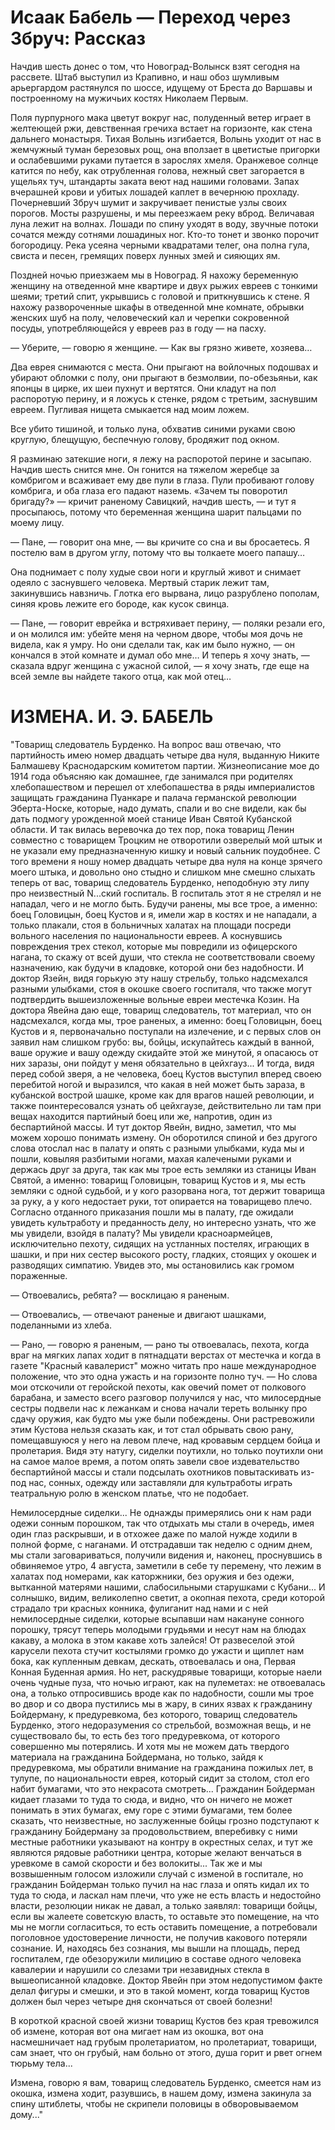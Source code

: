 # Исаак Бабель — Переход через Збруч: Рассказ
Начдив шесть донес о том, что Новоград-Волынск взят сегодня на рассвете. Штаб выступил из Крапивно, и наш обоз шумливым арьергардом растянулся по шоссе, идущему от Бреста до Варшавы и построенному на мужичьих костях Николаем Первым.

Поля пурпурного мака цветут вокруг нас, полуденный ветер играет в желтеющей ржи, девственная гречиха встает на горизонте, как стена дальнего монастыря. Тихая Волынь изгибается, Волынь уходит от нас в жемчужный туман березовых рощ, она вползает в цветистые пригорки и ослабевшими руками путается в зарослях хмеля. Оранжевое солнце катится по небу, как отрубленная голова, нежный свет загорается в ущельях туч, штандарты заката веют над нашими головами. Запах вчерашней крови и убитых лошадей каплет в вечернюю прохладу. Почерневший Збруч шумит и закручивает пенистые узлы своих порогов. Мосты разрушены, и мы переезжаем реку вброд. Величавая луна лежит на волнах. Лошади по спину уходят в воду, звучные потоки сочатся между сотнями лошадиных ног. Кто-то тонет и звонко порочит богородицу. Река усеяна черными квадратами телег, она полна гула, свиста и песен, гремящих поверх лунных змей и сияющих ям.

Поздней ночью приезжаем мы в Новоград. Я нахожу беременную женщину на отведенной мне квартире и двух рыжих евреев с тонкими шеями; третий спит, укрывшись с головой и приткнувшись к стене. Я нахожу развороченные шкафы в отведенной мне комнате, обрывки женских шуб на полу, человеческий кал и черепки сокровенной посуды, употребляющейся у евреев раз в году — на пасху.

— Уберите, — говорю я женщине. — Как вы грязно живете, хозяева…

Два еврея снимаются с места. Они прыгают на войлочных подошвах и убирают обломки с полу, они прыгают в безмолвии, по-обезьяньи, как японцы в цирке, их шеи пухнут и вертятся. Они кладут на пол распоротую перину, и я ложусь к стенке, рядом с третьим, заснувшим евреем. Пугливая нищета смыкается над моим ложем.

Все убито тишиной, и только луна, обхватив синими руками свою круглую, блещущую, беспечную голову, бродяжит под окном.

Я разминаю затекшие ноги, я лежу на распоротой перине и засыпаю. Начдив шесть снится мне. Он гонится на тяжелом жеребце за комбригом и всаживает ему две пули в глаза. Пули пробивают голову комбрига, и оба глаза его падают наземь. «Зачем ты поворотил бригаду?» — кричит раненому Савицкий, начдив шесть, — и тут я просыпаюсь, потому что беременная женщина шарит пальцами по моему лицу.

— Пане, — говорит она мне, — вы кричите со сна и вы бросаетесь. Я постелю вам в другом углу, потому что вы толкаете моего папашу…

Она поднимает с полу худые свои ноги и круглый живот и снимает одеяло с заснувшего человека. Мертвый старик лежит там, закинувшись навзничь. Глотка его вырвана, лицо разрублено пополам, синяя кровь лежите его бороде, как кусок свинца.

— Пане, — говорит еврейка и встряхивает перину, — поляки резали его, и он молился им: убейте меня на черном дворе, чтобы моя дочь не видела, как я умру. Но они сделали так, как им было нужно, — он кончался в этой комнате и думал обо мне… И теперь я хочу знать, — сказала вдруг женщина с ужасной силой, — я хочу знать, где еще на всей земле вы найдете такого отца, как мой отец…

# ИЗМЕНА. И. Э. БАБЕЛЬ
"Товарищ следователь Бурденко. На вопрос ваш отвечаю, что партийность имею номер двадцать четыре два нуля, выданную Никите Балмашеву Краснодарским комитетом партии. Жизнеописание мое до 1914 года объясняю как домашнее, где занимался при родителях хлебопашеством и перешел от хлебопашества в ряды империалистов защищать гражданина Пуанкаре и палача германской революции Эберта-Носке, которые, надо думать, спали и во сне видели, как бы дать подмогу урожденной моей станице Иван Святой Кубанской области. И так вилась веревочка до тех пор, пока товарищ Ленин совместно с товарищем Троцким не отворотили озверелый мой штык и не указали ему предназначенную кишку и новый сальник поудобнее. С того времени я ношу номер двадцать четыре два нуля на конце зрячего моего штыка, и довольно оно стыдно и слишком мне смешно слыхать теперь от вас, товарищ следователь Бурденко, неподобную эту липу про неизвестный N...ский госпиталь. В госпиталь этот я не стрелял и не нападал, чего и не могло быть. Будучи ранены, мы все трое, а именно: боец Головицын, боец Кустов и я, имели жар в костях и не нападали, а только плакали, стоя в больничных халатах на площади посреди вольного населения по национальности евреев. А коснувшись повреждения трех стекол, которые мы повредили из офицерского нагана, то скажу от всей души, что стекла не соответствовали своему назначению, как будучи в кладовке, которой они без надобности. И доктор Язейн, видя горькую эту нашу стрельбу, только надсмехался разными улыбками, стоя в окошке своего госпиталя, что также могут подтвердить вышеизложенные вольные евреи местечка Козин. На доктора Явейна даю еще, товарищ следователь, тот материал, что он надсмехался, когда мы, трое раненых, а именно: боец Головицын, боец Кустов и я, первоначально поступали на излечение, и с первых слов он заявил нам слишком грубо: вы, бойцы, искупайтесь каждый в ванной, ваше оружие и вашу одежду скидайте этой же минутой, я опасаюсь от них заразы, они пойдут у меня обязательно в цейхгауз... И тогда, видя перед собой зверя, а не человека, боец Кустов выступил вперед своею перебитой ногой и выразился, что какая в ней может быть зараза, в кубанской вострой шашке, кроме как для врагов нашей революции, и также поинтересовался узнать об цейхгаузе, действительно ли там при вещах находится партийный боец или же, напротив, один из беспартийной массы. И тут доктор Явейн, видно, заметил, что мы можем хорошо понимать измену. Он оборотился спиной и без другого слова отослал нас в палату и опять с разными улыбками, куда мы и пошли, ковыляя разбитыми ногами, махая калечеными руками и держась друг за друга, так как мы трое есть земляки из станицы Иван Святой, а именно: товарищ Головицын, товарищ Кустов и я, мы есть земляки с одной судьбой, и у кого разорвана нога, тот держит товарища за руку, а у кого недостает руки, тот опирается на товарищево плечо. Согласно отданного приказания пошли мы в палату, где ожидали увидеть культработу и преданность делу, но интересно узнать, что же мы увидели, взойдя в палату? Мы увидели красноармейцев, исключительно пехоту, сидящих на устланных постелях, играющих в шашки, и при них сестер высокого росту, гладких, стоящих у окошек и разводящих симпатию. Увидев это, мы остановились как громом пораженные.

— Отвоевались, ребята? — восклицаю я раненым.

— Отвоевались, — отвечают раненые и двигают шашками, поделанными из хлеба.

— Рано, — говорю я раненым, — рано ты отвоевалась, пехота, когда враг на мягких лапах ходит в пятнадцати верстах от местечка и когда в газете "Красный кавалерист" можно читать про наше международное положение, что это одна ужасть и на горизонте полно туч. — Но слова мои отскочили от геройской пехоты, как овечий помет от полкового барабана, и заместо всего разговор получился у нас, что милосердные сестры подвели нас к лежанкам и снова начали тереть волынку про сдачу оружия, как будто мы уже были побеждены. Они растревожили этим Кустова нельзя сказать как, и тот стал обрывать свою рану, помещавшуюся у него на левом плече, над кровавым сердцем бойца и пролетария. Видя эту натугу, сиделки поутихли, но только поутихли они на самое малое время, а потом опять завели свое издевательство беспартийной массы и стали подсылать охотников повытаскивать из-под нас, сонных, одежду или заставляли для культработы играть театральную ролю в женском платье, что не подобает.

Немилосердные сиделки... Не однажды примерялись они к нам ради одежи сонным порошком, так что отдыхать мы стали в очередь, имея один глаз раскрывши, и в отхожее даже по малой нужде ходили в полной форме, с наганами. И отстрадавши так неделю с одним днем, мы стали заговариваться, получили видения и, наконец, проснувшись в обвиняемое утро, 4 августа, заметили в себе ту перемену, что лежим в халатах под номерами, как каторжники, без оружия и без одежи, вытканной матерями нашими, слабосильными старушками с Кубани... И солнышко, видим, великолепно светит, а окопная пехота, среди которой страдало три красных конника, фулиганит над нами и с ней немилосердные сиделки, которые всыпавши нам накануне сонного порошку, трясут теперь молодыми грудьями и несут нам на блюдах какаву, а молока в этом какаве хоть залейся! От развеселой этой карусели пехота стучит костылями громко до ужасти и щиплет нам бока, как купленным девкам, дескать, отвоевалась и она, Первая Конная Буденная армия. Но нет, раскудрявые товарищи, которые наели очень чудные пуза, что ночью играют, как на пулеметах: не отвоевалась она, а только отпросившись вроде как по надобности, сошли мы трое во двор и со двора пустились мы в жару, в синих язвах к гражданину Бойдерману, к предуревкома, без которого, товарищ следователь Бурденко, этого недоразумения со стрельбой, возможная вещь, и не существовало бы, то есть без того предуревкома, от которого совершенно мы потерялись. И хотя мы не можем дать твердого материала на гражданина Бойдермана, но только, зайдя к предуревкома, мы обратили внимание на гражданина пожилых лет, в тулупе, по национальности еврея, который сидит за столом, стол его набит бумагами, что это некрасота смотреть... Гражданин Бойдерман кидает глазами то туда то сюда, и видно, что он ничего не может понимать в этих бумагах, ему горе с этими бумагами, тем более сказать, что неизвестные, но заслуженные бойцы грозно подступают к гражданину Бойдерману за продовольствием, вперебивку с ними местные работники указывают на контру в окрестных селах, и тут же являются рядовые работники центра, которые желают венчаться в уревкоме в самой скорости и без волокиты... Так же и мы возвышенным голосом изложили случай с изменой в госпитале, но гражданин Бойдерман только пучил на нас глаза и опять кидал их то туда то сюда, и ласкал нам плечи, что уже не есть власть и недостойно власти, резолюции никак не давал, а только заявлял: товарищи бойцы, если вы жалеете советскую власть, то оставьте это помещение, на что мы не могли согласиться, то есть оставить помещение, а потребовали поголовное удостоверение личности, не получив какового потеряли сознание. И, находясь без сознания, мы вышли на площадь, перед госпиталем, где обезоружили милицию в составе одного человека кавалерии и нарушили со слезами три незавидных стекла в вышеописанной кладовке. Доктор Явейн при этом недопустимом факте делал фигуры и смешки, и это в такой момент, когда товарищ Кустов должен был через четыре дня скончаться от своей болезни!

В короткой красной своей жизни товарищ Кустов без края тревожился об измене, которая вот она мигает нам из окошка, вот она насмешничает над грубым пролетариатом, но пролетариат, товарищи, сам знает, что он грубый, нам больно от этого, душа горит и рвет огнем тюрьму тела...

Измена, говорю я вам, товарищ следователь Бурденко, смеется нам из окошка, измена ходит, разувшись, в нашем дому, измена закинула за спину штиблеты, чтобы не скрипели половицы в обворовываемом дому..."
